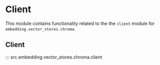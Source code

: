 # Client

This module contains functionality related to the the `client` module for `embedding.vector_stores.chroma`.

## Client

::: src.embedding.vector_stores.chroma.client

